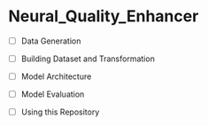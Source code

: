 # Neural_Quality_Enhancer

- [ ] Data Generation

- [ ] Building Dataset and Transformation
  
- [ ] Model Architecture

- [ ] Model Evaluation
  
- [ ] Using this Repository
